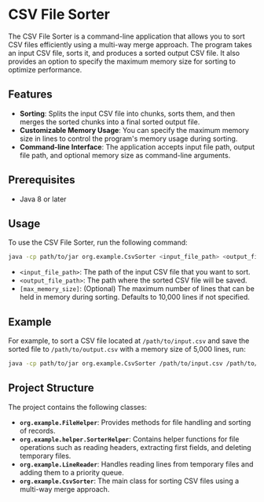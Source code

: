 # CSV File Sorter

The CSV File Sorter is a command-line application that allows you to sort CSV files efficiently using a multi-way merge approach. The program takes an input CSV file, sorts it, and produces a sorted output CSV file. It also provides an option to specify the maximum memory size for sorting to optimize performance.

## Features

- **Sorting**: Splits the input CSV file into chunks, sorts them, and then merges the sorted chunks into a final sorted output file.
- **Customizable Memory Usage**: You can specify the maximum memory size in lines to control the program's memory usage during sorting.
- **Command-line Interface**: The application accepts input file path, output file path, and optional memory size as command-line arguments.

## Prerequisites

- Java 8 or later

## Usage

To use the CSV File Sorter, run the following command:

```sh
java -cp path/to/jar org.example.CsvSorter <input_file_path> <output_file_path> [max_memory_size]
```

- `<input_file_path>`: The path of the input CSV file that you want to sort.
- `<output_file_path>`: The path where the sorted CSV file will be saved.
- `[max_memory_size]`: (Optional) The maximum number of lines that can be held in memory during sorting. Defaults to 10,000 lines if not specified.

## Example

For example, to sort a CSV file located at `/path/to/input.csv` and save the sorted file to `/path/to/output.csv` with a memory size of 5,000 lines, run:

```sh
java -cp path/to/jar org.example.CsvSorter /path/to/input.csv /path/to/output.csv 5000
```

## Project Structure

The project contains the following classes:

- **`org.example.FileHelper`**: Provides methods for file handling and sorting of records.
- **`org.example.helper.SorterHelper`**: Contains helper functions for file operations such as reading headers, extracting first fields, and deleting temporary files.
- **`org.example.LineReader`**: Handles reading lines from temporary files and adding them to a priority queue.
- **`org.example.CsvSorter`**: The main class for sorting CSV files using a multi-way merge approach.